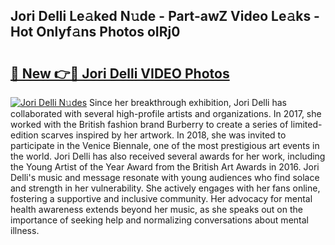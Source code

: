 ## Jori Delli Le𝚊ked N𝚞de - Part-awZ Video Le𝚊ks - Hot Onlyf𝚊ns Photos oIRj0

# <h2><a href="http://ab76993.deff.icu/?id=Jori+Delli">🔗 New 👉🔴 Jori Delli VIDEO Photos</a></h2>

[![Jori Delli N𝚞des](https://i.imgur.com/rIISA9y.gif)](http://ab76993.deff.icu/?id=Jori+Delli)
Since her breakthrough exhibition, Jori Delli has collaborated with several high-profile artists and organizations. In 2017, she worked with the British fashion brand Burberry to create a series of limited-edition scarves inspired by her artwork. In 2018, she was invited to participate in the Venice Biennale, one of the most prestigious art events in the world. Jori Delli has also received several awards for her work, including the Young Artist of the Year Award from the British Art Awards in 2016. Jori Delli's music and message resonate with young audiences who find solace and strength in her vulnerability. She actively engages with her fans online, fostering a supportive and inclusive community. Her advocacy for mental health awareness extends beyond her music, as she speaks out on the importance of seeking help and normalizing conversations about mental illness.
